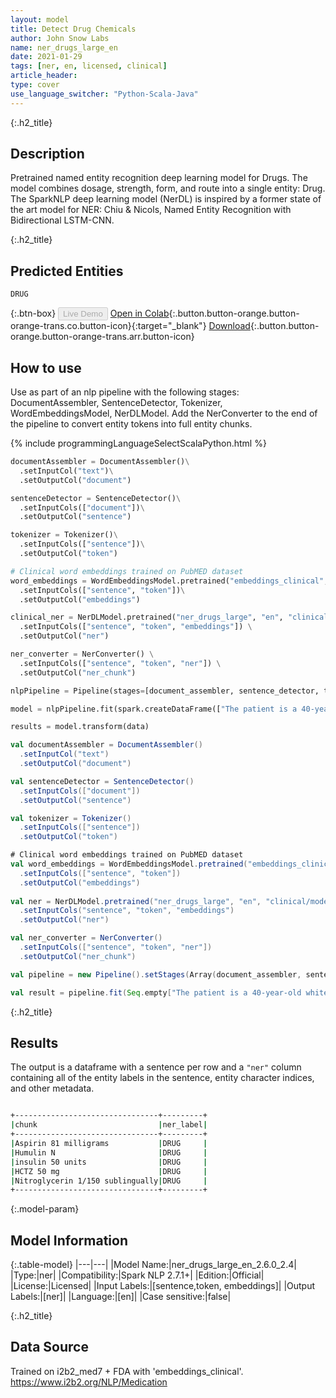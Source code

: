 ```yaml
---
layout: model
title: Detect Drug Chemicals
author: John Snow Labs
name: ner_drugs_large_en
date: 2021-01-29
tags: [ner, en, licensed, clinical]
article_header:
type: cover
use_language_switcher: "Python-Scala-Java"
---
```

{:.h2_title}
## Description

Pretrained named entity recognition deep learning model for Drugs. The model combines dosage, strength, form, and route into a single entity: Drug. The SparkNLP deep learning model (NerDL) is inspired by a former state of the art model for NER: Chiu & Nicols, Named Entity Recognition with Bidirectional LSTM-CNN. 

{:.h2_title}
## Predicted Entities 
``DRUG``


{:.btn-box}
<button class="button button-orange" disabled>Live Demo</button>
[Open in Colab](https://githubtocolab.com/JohnSnowLabs/spark-nlp-workshop/blob/master/tutorials/Certification_Trainings/Healthcare/1.Clinical_Named_Entity_Recognition_Model.ipynb){:.button.button-orange.button-orange-trans.co.button-icon}{:target="_blank"}
[Download](https://s3.amazonaws.com/auxdata.johnsnowlabs.com/clinical/models/ner_drugs_large_en_2.6.0_2.4_1603915964112.zip){:.button.button-orange.button-orange-trans.arr.button-icon}


## How to use

Use as part of an nlp pipeline with the following stages: DocumentAssembler, SentenceDetector, Tokenizer, WordEmbeddingsModel, NerDLModel. Add the NerConverter to the end of the pipeline to convert entity tokens into full entity chunks.

<div class="tabs-box" markdown="1">

{% include programmingLanguageSelectScalaPython.html %}


```python
documentAssembler = DocumentAssembler()\
  .setInputCol("text")\
  .setOutputCol("document")

sentenceDetector = SentenceDetector()\
  .setInputCols(["document"])\
  .setOutputCol("sentence")

tokenizer = Tokenizer()\
  .setInputCols(["sentence"])\
  .setOutputCol("token")

# Clinical word embeddings trained on PubMED dataset
word_embeddings = WordEmbeddingsModel.pretrained("embeddings_clinical", "en", "clinical/models")\
  .setInputCols(["sentence", "token"])\
  .setOutputCol("embeddings")

clinical_ner = NerDLModel.pretrained("ner_drugs_large", "en", "clinical/models") \
  .setInputCols(["sentence", "token", "embeddings"]) \
  .setOutputCol("ner")

ner_converter = NerConverter() \
  .setInputCols(["sentence", "token", "ner"]) \
  .setOutputCol("ner_chunk")

nlpPipeline = Pipeline(stages=[document_assembler, sentence_detector, tokenizer, word_embeddings, clinical_ner, ner_converter])

model = nlpPipeline.fit(spark.createDataFrame(["The patient is a 40-year-old white male who presents with a chief complaint of "chest pain". The patient is diabetic and has a prior history of coronary artery disease. The patient presents today stating that his chest pain started yesterday evening and has been somewhat intermittent. He has been advised Aspirin 81 milligrams QDay. Humulin N. insulin 50 units in a.m. HCTZ 50 mg QDay. Nitroglycerin 1/150 sublingually PRN chest pain."]).toDF("text"))

results = model.transform(data)

```

```scala
val documentAssembler = DocumentAssembler()
  .setInputCol("text")
  .setOutputCol("document")

val sentenceDetector = SentenceDetector()
  .setInputCols(["document"])
  .setOutputCol("sentence")

val tokenizer = Tokenizer()
  .setInputCols(["sentence"])
  .setOutputCol("token")

# Clinical word embeddings trained on PubMED dataset
val word_embeddings = WordEmbeddingsModel.pretrained("embeddings_clinical", "en", "clinical/models")
  .setInputCols(["sentence", "token"])
  .setOutputCol("embeddings")
  
val ner = NerDLModel.pretrained("ner_drugs_large", "en", "clinical/models")
  .setInputCols("sentence", "token", "embeddings") 
  .setOutputCol("ner")

val ner_converter = NerConverter()
  .setInputCols(["sentence", "token", "ner"])
  .setOutputCol("ner_chunk")

val pipeline = new Pipeline().setStages(Array(document_assembler, sentence_detector, tokenizer, word_embeddings, ner, ner_converter))

val result = pipeline.fit(Seq.empty["The patient is a 40-year-old white male who presents with a chief complaint of "chest pain". The patient is diabetic and has a prior history of coronary artery disease. The patient presents today stating that his chest pain started yesterday evening and has been somewhat intermittent. He has been advised Aspirin 81 milligrams QDay. Humulin N. insulin 50 units in a.m. HCTZ 50 mg QDay. Nitroglycerin 1/150 sublingually PRN chest pain."].toDS.toDF("text")).transform(data)
```

</div>

{:.h2_title}
## Results
The output is a dataframe with a sentence per row and a ``"ner"`` column containing all of the entity labels in the sentence, entity character indices, and other metadata.

```bash

+--------------------------------+---------+
|chunk                           |ner_label|
+--------------------------------+---------+
|Aspirin 81 milligrams           |DRUG     |
|Humulin N                       |DRUG     |
|insulin 50 units                |DRUG     |
|HCTZ 50 mg                      |DRUG     |
|Nitroglycerin 1/150 sublingually|DRUG     |
+--------------------------------+---------+
```

{:.model-param}
## Model Information

{:.table-model}
|---|---|
|Model Name:|ner_drugs_large_en_2.6.0_2.4|
|Type:|ner|
|Compatibility:|Spark NLP 2.7.1+|
|Edition:|Official|
|License:|Licensed|
|Input Labels:|[sentence,token, embeddings]|
|Output Labels:|[ner]|
|Language:|[en]|
|Case sensitive:|false|

{:.h2_title}
## Data Source
Trained on i2b2_med7 + FDA with 'embeddings_clinical'.
https://www.i2b2.org/NLP/Medication
